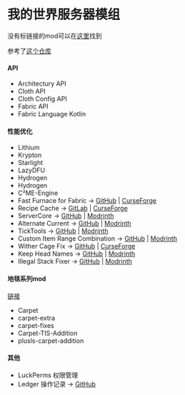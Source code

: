 # 我的世界服务器模组

没有标链接的mod可以在[这里](https://www.redlnn.top/mcmod/)找到

参考了[这个仓库](https://github.com/comp500/fabric-serverside-mods)

#### API

- Architectury API
- Cloth API
- Cloth Config API
- Fabric API
- Fabric Language Kotlin

#### 性能优化

- Lithium
- Krypton
- Starlight
- LazyDFU
- Hydrogen
- Hydrogen
- C²ME-Engine
- Fast Furnace for Fabric -> [GitHub](https://github.com/Tfarcenim/FabricFastFurnace) | [CurseForge](https://www.curseforge.com/minecraft/mc-mods/fast-furnace-for-fabric)
- Recipe Cache -> [GitLab](https://gitlab.com/biom4st3r/optimizedcrafting) | [CurseForge](https://www.curseforge.com/minecraft/mc-mods/recipe-cache)
- ServerCore -> [GitHub](https://github.com/Wesley1808/ServerCore-Fabric) | [Modrinth](https://modrinth.com/mod/servercore)
- Alternate Current -> [GitHub](https://github.com/SpaceWalkerRS/alternate-current) | [Modrinth](https://modrinth.com/mod/alternate-current)
- TickTools -> [GitHub](https://github.com/QuiltServerTools/TickTools) | [Modrinth](https://modrinth.com/mod/ticktools)
- Custom Item Range Combination -> [GitHub](https://github.com/OroArmor/CustomItemRangeCombination) | [Modrinth](https://modrinth.com/mod/custom-item-range-combination)
- Wither Cage Fix -> [GitHub](https://gitlab.com/supersaiyansubtlety/wither_cage_fix) | [CurseForge](https://www.curseforge.com/minecraft/mc-mods/wither-cage-fix)
- Keep Head Names -> [GitHub](https://github.com/Fourmisain/KeepHeadNames) | [Modrinth](https://modrinth.com/mod/keepheadnames)
- Illegal Stack Fixer -> [GitHub](https://github.com/MrMelon54/illegal-stack-fixer-fabric) | [Modrinth](https://www.curseforge.com/minecraft/mc-mods/illegal-stack-fixer)

#### 地毯系列mod

[链接](https://github.com/gnembon/fabric-carpet/wiki/List-of-Carpet-extensions)

- Carpet
- carpet-extra
- carpet-fixes
- Carpet-TIS-Addition
- plusls-carpet-addition

#### 其他

- LuckPerms 权限管理
- Ledger 操作记录 -> [GitHub](https://github.com/QuiltServerTools/Ledger)
